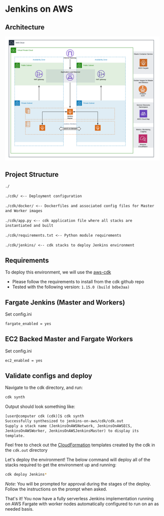 # Jenkins on AWS

## Architecture

![ArchDiagram](./arch.png)

## Project Structure

```
./

./cdk/ <-- Deployment configuration

./cdk/docker/ <-- Dockerfiles and associated config files for Master and Worker images

./cdk/app.py <-- cdk application file where all stacks are instantiated and built

./cdk/requirements.txt <-- Python module requirements

./cdk/jenkins/ <-- cdk stacks to deploy Jenkins environment
```


## Requirements

To deploy this environment, we will use the [aws-cdk](https://github.com/aws/aws-cdk)
- Please follow the requirements to install from the cdk github repo
- Tested with the following version: `1.15.0 (build bdbe3aa)`

## Fargate Jenkins (Master and Workers)

Set config.ini
```bash
fargate_enabled = yes
```

## EC2 Backed Master and Fargate Workers
Set config.ini
```bash
ec2_enabled = yes
```

## Validate configs and deploy

Navigate to the cdk directory, and run:

```bash 
cdk synth
```

Output should look something like:

```console
[user@computer cdk (cdk)]$ cdk synth
Successfully synthesized to jenkins-on-aws/cdk/cdk.out
Supply a stack name (JenkinsOnAWSNetwork, JenkinsOnAWSECS, JenkinsOnAWSWorker, JenkinsOnAWSJenkinsMaster) to display its template.
```

Feel free to check out the [CloudFormation](https://aws.amazon.com/cloudformation/) templates created by the cdk in the `cdk.out` directory

Let's deploy the environment! The below command will deploy all of the stacks required to get the environment up and running:

```bash
cdk deploy Jenkins*
```

_Note:_ You will be prompted for approval during the stages of the deploy. Follow the instructions on the prompt when asked.


That's it! You now have a fully serverless Jenkins implementation running on AWS Fargate with worker nodes automatically configured to run on an as needed basis.


